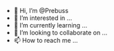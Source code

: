 - 👋 Hi, I’m @Prebuss
- 👀 I’m interested in ...
- 🌱 I’m currently learning ...
- 💞️ I’m looking to collaborate on ...
- 📫 How to reach me ...

<!---
Prebuss/Prebuss is a ✨ special ✨ repository because its `README.md` (this file) appears on your GitHub profile.
You can click the Preview link to take a look at your changes.
--->
